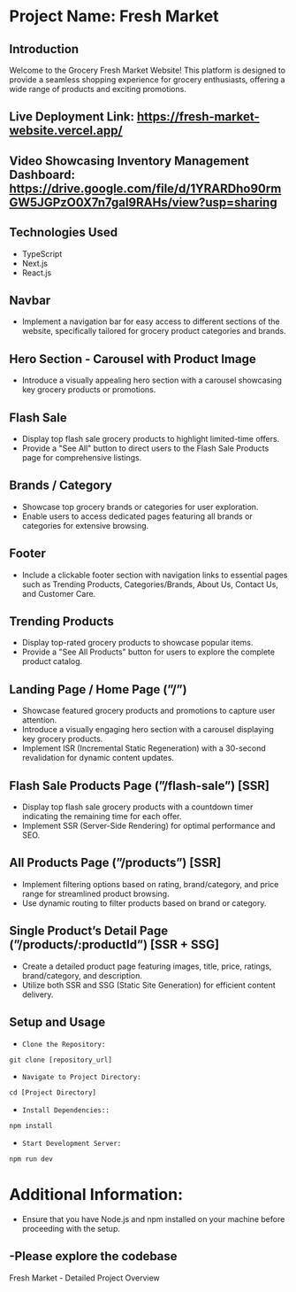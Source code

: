 # Project Name: Fresh Market

## Introduction

Welcome to the Grocery Fresh Market Website! This platform is designed to provide a seamless shopping experience for grocery enthusiasts, offering a wide range of products and exciting promotions.

## Live Deployment Link: https://fresh-market-website.vercel.app/

## Video Showcasing Inventory Management Dashboard: https://drive.google.com/file/d/1YRARDho90rmGW5JGPzO0X7n7gaI9RAHs/view?usp=sharing

## Technologies Used

- TypeScript
- Next.js
- React.js

## Navbar

- Implement a navigation bar for easy access to different sections of the website, specifically tailored for grocery product categories and brands.

## Hero Section - Carousel with Product Image

- Introduce a visually appealing hero section with a carousel showcasing key grocery products or promotions.

## Flash Sale

- Display top flash sale grocery products to highlight limited-time offers.
- Provide a "See All" button to direct users to the Flash Sale Products page for comprehensive listings.

## Brands / Category

- Showcase top grocery brands or categories for user exploration.
- Enable users to access dedicated pages featuring all brands or categories for extensive browsing.

## Footer

- Include a clickable footer section with navigation links to essential pages such as Trending Products, Categories/Brands, About Us, Contact Us, and Customer Care.

## Trending Products

- Display top-rated grocery products to showcase popular items.
- Provide a "See All Products" button for users to explore the complete product catalog.

## Landing Page / Home Page (”/”)

- Showcase featured grocery products and promotions to capture user attention.
- Introduce a visually engaging hero section with a carousel displaying key grocery products.
- Implement ISR (Incremental Static Regeneration) with a 30-second revalidation for dynamic content updates.

## Flash Sale Products Page (”/flash-sale”) [SSR]

- Display top flash sale grocery products with a countdown timer indicating the remaining time for each offer.
- Implement SSR (Server-Side Rendering) for optimal performance and SEO.

## All Products Page (”/products”) [SSR]

- Implement filtering options based on rating, brand/category, and price range for streamlined product browsing.
- Use dynamic routing to filter products based on brand or category.

## Single Product’s Detail Page (”/products/:productId”) [SSR + SSG]

- Create a detailed product page featuring images, title, price, ratings, brand/category, and description.
- Utilize both SSR and SSG (Static Site Generation) for efficient content delivery.

## Setup and Usage

- `Clone the Repository:`

```js
git clone [repository_url]

```

- `Navigate to Project Directory:`

```js
cd [Project Directory]
```

- `Install Dependencies::`

```js
npm install
```

- `Start Development Server:`

```js
npm run dev
```

# Additional Information:

- Ensure that you have Node.js and npm installed on your machine before proceeding with the setup.

## -Please explore the codebase

Fresh Market - Detailed Project Overview
